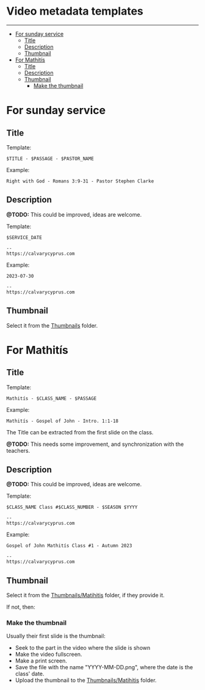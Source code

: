 <h1>Video metadata templates</h1>
<hr>

<!-- TOC -->
* [For sunday service](#for-sunday-service)
  * [Title](#title)
  * [Description](#description)
  * [Thumbnail](#thumbnail)
* [For Mathitís](#for-mathitís)
  * [Title](#title-1)
  * [Description](#description-1)
  * [Thumbnail](#thumbnail-1)
    * [Make the thumbnail](#make-the-thumbnail)
<!-- TOC -->

# For sunday service

## Title

Template:

`$TITLE - $PASSAGE - $PASTOR_NAME`

Example:

`Right with God - Romans 3:9-31 - Pastor Stephen Clarke`

## Description

**@TODO:** This could be improved, ideas are welcome.

Template:

```
$SERVICE_DATE

--
https://calvarycyprus.com
```

Example:

```
2023-07-30

--
https://calvarycyprus.com
```

## Thumbnail
Select it from the [Thumbnails](https://drive.google.com/drive/folders/1G_yGUalItjvr9RIatlAt7c1_WIkqtqAj) folder.


# For Mathitís

## Title

Template:

`Mathitís - $CLASS_NAME - $PASSAGE`

Example:

`Mathitís - Gospel of John - Intro. 1:1-18`

The Title can be extracted from the first slide on the class.

**@TODO:** This needs some improvement, and synchronization with the teachers.


## Description

**@TODO:** This could be improved, ideas are welcome.

Template:

```
$CLASS_NAME Class #$CLASS_NUMBER - $SEASON $YYYY

--
https://calvarycyprus.com
```


Example:

```
Gospel of John Mathitís Class #1 - Autumn 2023

--
https://calvarycyprus.com
```

## Thumbnail
Select it from the [Thumbnails/Matihitis](https://drive.google.com/drive/folders/1rElfp7KXbIOpjS5-Yb0whedpEGWxYHst) folder, if they provide it.

If not, then:

### Make the thumbnail
Usually their first slide is the thumbnail:

 * Seek to the part in the video where the slide is shown
 * Make the video fullscreen.
 * Make a print screen.
 * Save the file with the name "YYYY-MM-DD.png", where the date is the class' date.
 * Upload the thumbnail to the [Thumbnails/Matihitis](https://drive.google.com/drive/folders/1rElfp7KXbIOpjS5-Yb0whedpEGWxYHst) folder.

